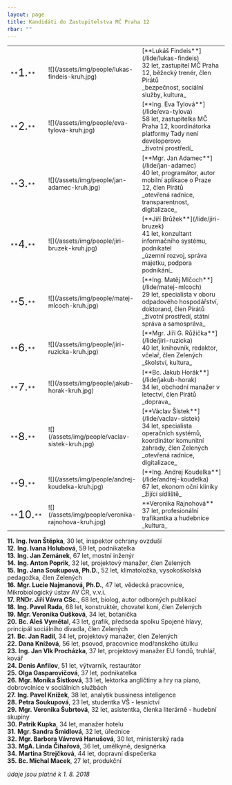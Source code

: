```yaml
---
layout: page
title: Kandidáti do Zastupitelstva MČ Praha 12
rbar: ""
---
```


<table>
<tbody>
<tr>
<td style="vertical-align:middle; width:30px;" markdown="span">**<font size="+2">1.</font>**</td>
<td style="vertical-align:middle; width:121px;" markdown="span">![](/assets/img/people/lukas-findeis-kruh.jpg)</td>
<td style="vertical-align:middle;" markdown="span">
[**Lukáš Findeis**](/lide/lukas-findeis)<br/>
32 let,	zastupitel MČ Praha 12, běžecký trenér, člen Pirátů<br/>
_bezpečnost, sociální služby, kultura_
</td>
</tr>
<tr>
<td style="vertical-align:middle" markdown="span">**<font size="+2">2.</font>**</td>
<td style="vertical-align:middle; width:121px;" markdown="span">![](/assets/img/people/eva-tylova-kruh.jpg)</td>
<td style="vertical-align:middle" markdown="span">
[**Ing. Eva Tylová**](/lide/eva-tylova)<br/>
58 let,	zastupitelka MČ Praha 12, koordinátorka platformy Tady není developerovo<br/>
_životní prostředí_
</td>
</tr>
<tr>
<td style="vertical-align:middle" markdown="span">**<font size="+2">3.</font>**</td>
<td style="vertical-align:middle; width:121px;" markdown="span">![](/assets/img/people/jan-adamec-kruh.jpg)</td>
<td style="vertical-align:middle" markdown="span">
[**Mgr. Jan Adamec**](/lide/jan-adamec)<br/>
40 let, programátor, autor mobilní aplikace o Praze 12, člen Pirátů<br/>
_otevřená radnice, transparentnost, digitalizace_
</td>
</tr>
<tr>
<td style="vertical-align:middle" markdown="span">**<font size="+2">4.</font>**</td>
<td style="vertical-align:middle; width:121px;" markdown="span">![](/assets/img/people/jiri-bruzek-kruh.jpg)</td>
<td style="vertical-align:middle" markdown="span">
[**Jiří Brůžek**](/lide/jiri-bruzek)<br/>
41 let, konzultant informačního systému, podnikatel<br/>
_územní rozvoj, správa majetku, podpora podnikání_
</td>
</tr>
<tr>
<td style="vertical-align:middle" markdown="span">**<font size="+2">5.</font>**</td>
<td style="vertical-align:middle; width:121px;" markdown="span">![](/assets/img/people/matej-mlcoch-kruh.jpg)</td>
<td style="vertical-align:middle" markdown="span">
[**Ing. Matěj Mlčoch**](/lide/matej-mlcoch)<br/>
29 let,	specialista v oboru odpadového hospodářství, doktorand, člen Pirátů<br/>
_životní prostředí, státní správa a samospráva_
</td>
</tr>
<tr>
<td style="vertical-align:middle" markdown="span">**<font size="+2">6.</font>**</td>
<td style="vertical-align:middle; width:121px;" markdown="span">![](/assets/img/people/jiri-ruzicka-kruh.jpg)</td>
<td style="vertical-align:middle" markdown="span">
[**Mgr. Jiří G. Růžička**](/lide/jiri-ruzicka)<br/>
40 let, knihovník, redaktor, včelař, člen Zelených<br/>
_školství, kultura_
</td>
</tr>
<tr>
<td style="vertical-align:middle" markdown="span">**<font size="+2">7.</font>**</td>
<td style="vertical-align:middle; width:121px;" markdown="span">![](/assets/img/people/jakub-horak-kruh.jpg)</td>
<td style="vertical-align:middle" markdown="span">
[**Bc. Jakub Horák**](/lide/jakub-horak)<br/>
34 let, obchodní manažer v letectví, člen Pirátů<br/>
_doprava_
</td>
</tr>
<tr>
<td style="vertical-align:middle" markdown="span">**<font size="+2">8.</font>**</td>
<td style="vertical-align:middle; width:121px;" markdown="span">![](/assets/img/people/vaclav-sistek-kruh.jpg)</td>
<td style="vertical-align:middle" markdown="span">
[**Václav Šístek**](/lide/vaclav-sistek)<br/>
34 let,	specialista operačních systémů, koordinátor komunitní zahrady, člen Zelených<br/>
_otevřená radnice, digitalizace_
</td>
</tr>
<tr>
<td style="vertical-align:middle" markdown="span">**<font size="+2">9.</font>**</td>
<td style="vertical-align:middle; width:121px;" markdown="span">![](/assets/img/people/andrej-koudelka-kruh.jpg)</td>
<td style="vertical-align:middle" markdown="span">
[**Ing. Andrej Koudelka**](/lide/andrej-koudelka)<br/>
67 let,	ekonom oční kliniky<br/>
_žijící sídliště_
</td>
</tr>
<tr>
<td style="vertical-align:middle" markdown="span">**<font size="+2">10.</font>**</td>
<td style="vertical-align:middle; width:121px;" markdown="span">![](/assets/img/people/veronika-rajnohova-kruh.jpg)</td>
<td style="vertical-align:middle" markdown="span">
**Veronika Rajnohová**<br/>
37 let, profesionální trafikantka a hudebnice<br/>
_kultura_
</td>
</tr>
</tbody>
</table>

**11.** **Ing. Ivan Štěpka**,	30 let,		inspektor ochrany ovzduší<br/>
**12.** **Ing. Ivana Holubová**,	59 let,		podnikatelka<br/>
**13.** **Ing. Jan Zemánek**,	67 let,		mostní inženýr<br/>
**14.** **Ing. Anton Poprik**,	32 let,		projektový manažer, člen Zelených<br/>
**15.** **Ing. Jana Soukupová, Ph.D.**,	52 let,		klimatoložka, vysokoškolská pedagožka, člen Zelených<br/>
**16.** **Mgr. Lucie Najmanová, Ph.D.**,	47 let,		vědecká pracovnice, Mikrobiologický ústav AV ČR, v.v.i.<br/>
**17.** **RNDr. Jiří Vávra CSc.**,	68 let,		biolog, autor odborných publikací<br/>
**18.** **Ing. Pavel Rada**,	68 let,		konstruktér, chovatel koní, člen Zelených<br/>
**19.** **Mgr. Veronika Oušková**,	34 let,		botanička<br/>
**20.** **Bc. Aleš Vymětal**,	43 let,		grafik, předseda spolku Spojené hlavy, principál sociálního divadla, člen Zelených<br/>
**21.** **Bc. Jan Radil**,	34 let,		projektový manažer, člen Zelených<br/>
**22.** **Dana Knížová**,	56 let,		psovod, pracovnice modřanského útulku<br/>
**23.** **Ing. Jan Vlk Procházka**,	37 let,		projektový manažer EU fondů, truhlář, kovář<br/>
**24.** **Denis Anfilov**,	51 let,		výtvarník, restaurátor<br/>
**25.** **Olga Gasparovičová**,	37 let,		podnikatelka<br/>
**26.** **Mgr. Monika Šístková**,	33 let,		lektorka angličtiny a hry na piano, dobrovolnice v sociálních službách<br/>
**27.** **Ing. Pavel Knížek**,	38 let,		analytik bussiness inteligence<br/>
**28.** **Petra Soukupová**,	23 let,		studentka VŠ - lesnictví<br/>
**29.** **Mgr. Veronika Šubrtová**,	32 let,		asistentka, členka literárně - hudební skupiny<br/>
**30.** **Patrik Kupka**,	34 let,		manažer hotelu<br/>
**31.** **Mgr. Sandra Šmidlová**,	32 let,		úřednice<br/>
**32.** **Mgr. Barbora Vávrová Hanušová**,	30 let,		ministerský rada<br/>
**33.** **MgA. Linda Čihařová**,	36 let,		umělkyně, designérka<br/>
**34.** **Martina Strejčková**,	44 let,		dopravní dispečerka<br/>
**35.** **Bc. Michal Macek**,	27 let,		produkční<br/>

_údaje jsou platné k 1.&nbsp;8.&nbsp;2018_
